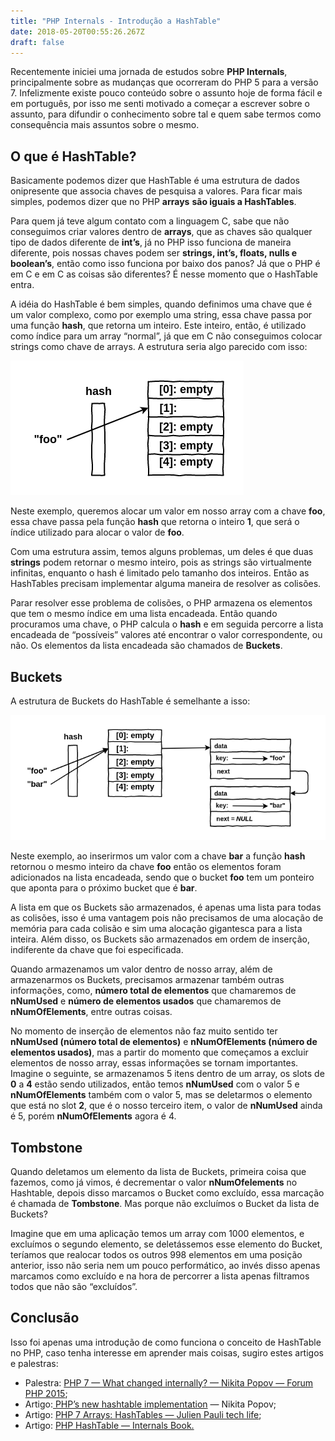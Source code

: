 ```yaml
---
title: "PHP Internals - Introdução a HashTable"
date: 2018-05-20T00:55:26.267Z
draft: false
---
```


Recentemente iniciei uma jornada de estudos sobre **PHP Internals**,
principalmente sobre as mudanças que ocorreram do PHP 5 para a versão 7.
Infelizmente existe pouco conteúdo sobre o assunto hoje de forma fácil e em
português, por isso me senti motivado a começar a escrever sobre o assunto, para
difundir o conhecimento sobre tal e quem sabe termos como consequência mais
assuntos sobre o mesmo.

## O que é HashTable?

Basicamente podemos dizer que HashTable é uma estrutura de dados onipresente que
associa chaves de pesquisa a valores. Para ficar mais simples, podemos dizer que
no PHP **arrays** **são iguais a HashTables**.

Para quem já teve algum contato com a linguagem C, sabe que não conseguimos
criar valores dentro de **arrays**, que as chaves são qualquer tipo de dados
diferente de **int’s**, já no PHP isso funciona de maneira diferente, pois
nossas chaves podem ser **strings, int’s, floats, nulls e boolean’s**, então
como isso funciona por baixo dos panos? Já que o PHP é em C e em C as coisas são
diferentes? É nesse momento que o HashTable entra.

A idéia do HashTable é bem simples, quando definimos uma chave que é um valor
complexo, como por exemplo uma string, essa chave passa por uma função **hash**,
que retorna um inteiro. Este inteiro, então, é utilizado como índice para um
array “normal”, já que em C não conseguimos colocar strings como chave de
arrays. A estrutura seria algo parecido com isso:

![Exemplo de HashTable no PHP](./images/example-hashtable-php.png)

Neste exemplo, queremos alocar um valor em nosso array com a chave **foo**, essa
chave passa pela função **hash** que retorna o inteiro **1**, que será o índice
utilizado para alocar o valor de **foo**.

Com uma estrutura assim, temos alguns problemas, um deles é que duas **strings**
podem retornar o mesmo inteiro, pois as strings são virtualmente infinitas,
enquanto o hash é limitado pelo tamanho dos inteiros. Então as HashTables
precisam implementar alguma maneira de resolver as colisões.

Parar resolver esse problema de colisões, o PHP armazena os elementos que tem o
mesmo índice em uma lista encadeada. Então quando procuramos uma chave, o PHP
calcula o **hash** e em seguida percorre a lista encadeada de “possíveis”
valores até encontrar o valor correspondente, ou não. Os elementos da lista
encadeada são chamados de **Buckets**.

## Buckets

A estrutura de Buckets do HashTable é semelhante a isso:

![Exemplo de HashTable com Bucket’s no PHP](./images/example-hashtable-with-buckets-in-php.png)

Neste exemplo, ao inserirmos um valor com a chave **bar** a função **hash** 
retornou o mesmo inteiro da chave **foo** então os elementos foram adicionados
na lista encadeada, sendo que o bucket **foo** tem um ponteiro que aponta para o
próximo bucket que é **bar**.

A lista em que os Buckets são armazenados, é apenas uma lista para todas as
colisões, isso é uma vantagem pois não precisamos de uma alocação de memória
para cada colisão e sim uma alocação gigantesca para a lista inteira. Além
disso, os Buckets são armazenados em ordem de inserção, indiferente da chave que
foi especificada.

Quando armazenamos um valor dentro de nosso array, além de armazenarmos os
Buckets, precisamos armazenar também outras informações, como, **número total de
elementos** que chamaremos de **nNumUsed** e **número de elementos usados** que
chamaremos de **nNumOfElements**, entre outras coisas.

No momento de inserção de elementos não faz muito sentido ter **nNumUsed (número
total de elementos)** e **nNumOfElements (número de elementos usados)**, mas a
partir do momento que começamos a excluir elementos de nosso array, essas
informações se tornam importantes. Imagine o seguinte, se armazenamos 5 itens
dentro de um array, os slots de **0** a **4** estão sendo utilizados, então
temos **nNumUsed** com o valor 5 e **nNumOfElements** também com o valor 5, mas
se deletarmos o elemento que está no slot **2**, que é o nosso terceiro item, o
valor de **nNumUsed** ainda é 5, porém **nNumOfElements** agora é 4.

## Tombstone

Quando deletamos um elemento da lista de Buckets, primeira coisa que fazemos,
como já vimos, é decrementar o valor **nNumOfelements** no Hashtable, depois
disso marcamos o Bucket como excluído, essa marcação é chamada de **Tombstone**.
Mas porque não excluímos o Bucket da lista de Buckets?

Imagine que em uma aplicação temos um array com 1000 elementos, e excluímos o
segundo elemento, se deletássemos esse elemento do Bucket, teríamos que realocar
todos os outros 998 elementos em uma posição anterior, isso não seria nem um
pouco performático, ao invés disso apenas marcamos como excluído e na hora de
percorrer a lista apenas filtramos todos que não são “excluídos”.

## Conclusão

Isso foi apenas uma introdução de como funciona o conceito de HashTable no PHP,
caso tenha interesse em aprender mais coisas, sugiro estes artigos e palestras:

* Palestra: [PHP 7 — What changed internally? — Nikita Popov — Forum PHP
2015](https://youtu.be/zekEqhaPmag?t=767);
* Artigo:[ PHP’s new hashtable
implementation](https://nikic.github.io/2014/12/22/PHPs-new-hashtable-implementation.html)
— Nikita Popov;
* Artigo: [PHP 7 Arrays: HashTables —
](http://blog.jpauli.tech/2016/04/08/hashtables.html)[Julien Pauli tech
life](http://blog.jpauli.tech/);
* Artigo: [PHP HashTable — Internals
Book.](http://www.phpinternalsbook.com/hashtables.html)
